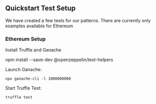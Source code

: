 ## Quickstart Test Setup
We have created a few tests for our patterns. There are currently only examples available for Ethereum


### Ethereum Setup
Install Truffle and Ganache

npm install --save-dev @openzeppelin/test-helpers

Launch Ganache:

    npx ganache-cli -l 1000000000
    
Start Truffle Test:

    truffle test     
